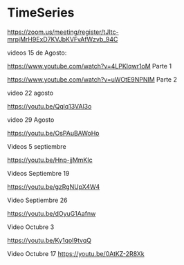 # TimeSeries

https://zoom.us/meeting/register/tJItc-mrpjMrH9ExD7KVJbKVFvAfWzvb_94C

videos 15 de Agosto:

https://www.youtube.com/watch?v=4LPKIqwr1oM Parte 1

https://www.youtube.com/watch?v=uWOtE9NPNIM Parte 2

video 22 agosto

https://youtu.be/Qqlq13VAl3o


video 29 Agosto

https://youtu.be/OsPAuBAWoHo

Videos 5 septiembre

https://youtu.be/Hnp-jjMmKIc

Videos Septiembre 19

https://youtu.be/gzRgNUpX4W4

Video Septiembre 26

https://youtu.be/dOyuG1Aafnw

Video Octubre 3

https://youtu.be/Ky1qoI9tvqQ

Video Octubre 17
https://youtu.be/0AtKZ-2R8Xk
